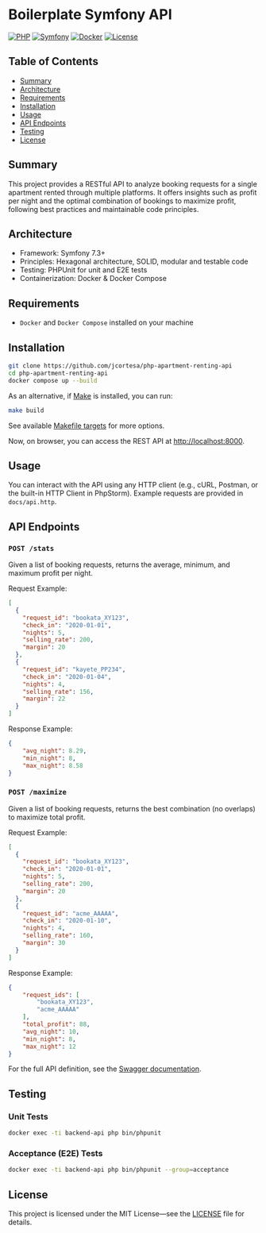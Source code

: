 # Boilerplate Symfony API

[![PHP](https://img.shields.io/badge/PHP-8.3+-blue.svg)](https://www.php.net/) [![Symfony](https://img.shields.io/badge/Symfony-7.3+-black.svg)](https://symfony.com/) [![Docker](https://img.shields.io/badge/Docker-Compose-blue.svg)](https://docs.docker.com/compose/) [![License](https://img.shields.io/badge/license-MIT-green.svg)](LICENSE)

## Table of Contents
- [Summary](#summary)
- [Architecture](#architecture)
- [Requirements](#requirements)
- [Installation](#installation)
- [Usage](#usage)
- [API Endpoints](#api-endpoints)
- [Testing](#testing)
- [License](#license)

## Summary

This project provides a RESTful API to analyze booking requests for a single apartment rented through multiple platforms. It offers insights such as profit per night and the optimal combination of bookings to maximize profit, following best practices and maintainable code principles.

## Architecture

- Framework: Symfony 7.3+
- Principles: Hexagonal architecture, SOLID, modular and testable code
- Testing: PHPUnit for unit and E2E tests
- Containerization: Docker & Docker Compose

## Requirements

- `Docker` and `Docker Compose` installed on your machine

## Installation

```sh
git clone https://github.com/jcortesa/php-apartment-renting-api
cd php-apartment-renting-api
docker compose up --build
```

As an alternative, if [Make](https://www.gnu.org/software/make/manual/make.html) is installed, you can run:

```sh
make build
```

See available [Makefile targets](Makefile) for more options.

Now, on browser, you can access the REST API at [http://localhost:8000](http://localhost:8000).

## Usage

You can interact with the API using any HTTP client (e.g., cURL, Postman, or the built-in HTTP Client in PhpStorm). Example requests are provided in `docs/api.http`.


## API Endpoints

### `POST /stats`

Given a list of booking requests, returns the average, minimum, and maximum profit per night.

Request Example:

```json
[
  {
    "request_id": "bookata_XY123",
    "check_in": "2020-01-01",
    "nights": 5,
    "selling_rate": 200,
    "margin": 20
  },
  {
    "request_id": "kayete_PP234",
    "check_in": "2020-01-04",
    "nights": 4,
    "selling_rate": 156,
    "margin": 22
  }
]
```

Response Example:

```json
{
    "avg_night": 8.29,
    "min_night": 8,
    "max_night": 8.58
}
```

### `POST /maximize`

Given a list of booking requests, returns the best combination (no overlaps) to maximize total profit.

Request Example:

```json
[
  {
    "request_id": "bookata_XY123",
    "check_in": "2020-01-01",
    "nights": 5,
    "selling_rate": 200,
    "margin": 20
  },
  {
    "request_id": "acme_AAAAA",
    "check_in": "2020-01-10",
    "nights": 4,
    "selling_rate": 160,
    "margin": 30
  }
]
```

Response Example:

```json
{
    "request_ids": [
        "bookata_XY123", 
        "acme_AAAAA"
    ],
    "total_profit": 88,
    "avg_night": 10,
    "min_night": 8,
    "max_night": 12
}
```

For the full API definition, see the [Swagger documentation](https://app.swaggerhub.com/apis-docs/BlackfireSFL/BackendChallenge/1.0.1).

## Testing

### Unit Tests

```sh
docker exec -ti backend-api php bin/phpunit
```

### Acceptance (E2E) Tests

```sh
docker exec -ti backend-api php bin/phpunit --group=acceptance
```

## License

This project is licensed under the MIT License—see the [LICENSE](LICENSE) file for details.
